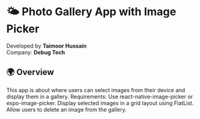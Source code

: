 # 🌤️ Photo Gallery App with Image Picker

Developed by **Taimoor Hussain**  
Company: **Debug Tech**

## 🌍 Overview

This app is about where users can select images from their device and display them in a gallery. Requirements: Use react-native-image-picker or expo-image-picker. Display selected images in a grid layout using FlatList. Allow users to delete an image from the gallery.